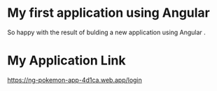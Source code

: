 # My first application using Angular
So happy with the result of bulding a new application using Angular .

# My Application Link
https://ng-pokemon-app-4d1ca.web.app/login

